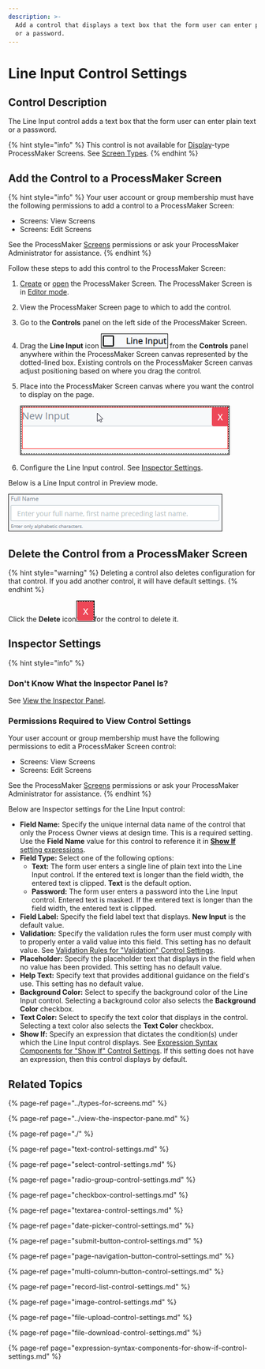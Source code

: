 ```yaml
---
description: >-
  Add a control that displays a text box that the form user can enter plain text
  or a password.
---
```


# Line Input Control Settings

## Control Description

The Line Input control adds a text box that the form user can enter plain text or a password.

{% hint style="info" %}
This control is not available for [Display](../types-for-screens.md#display)-type ProcessMaker Screens. See [Screen Types](../types-for-screens.md).
{% endhint %}

## Add the Control to a ProcessMaker Screen

{% hint style="info" %}
Your user account or group membership must have the following permissions to add a control to a ProcessMaker Screen:

* Screens: View Screens
* Screens: Edit Screens

See the ProcessMaker [Screens](../../../../processmaker-administration/permission-descriptions-for-users-and-groups.md#screens) permissions or ask your ProcessMaker Administrator for assistance.
{% endhint %}

Follow these steps to add this control to the ProcessMaker Screen:

1. [Create](../../manage-forms/create-a-new-form.md) or [open](../../manage-forms/view-all-forms.md) the ProcessMaker Screen. The ProcessMaker Screen is in [Editor mode](../screens-builder-modes.md#editor-mode).
2. View the ProcessMaker Screen page to which to add the control.
3. Go to the **Controls** panel on the left side of the ProcessMaker Screen.
4. Drag the **Line Input** icon ![](../../../../.gitbook/assets/line-input-control-screens-builder-processes.png) from the **Controls** panel anywhere within the ProcessMaker Screen canvas represented by the dotted-lined box. Existing controls on the ProcessMaker Screen canvas adjust positioning based on where you drag the control.
5. Place into the ProcessMaker Screen canvas where you want the control to display on the page.  

   ![](../../../../.gitbook/assets/line-input-screens-builder-processes.png)

6. Configure the Line Input control. See [Inspector Settings](line-input-control-settings.md#inspector-settings).

Below is a Line Input control in Preview mode.

![Line Input control in Preview mode](../../../../.gitbook/assets/line-input-control-preview-screens-builder-processes.png)

## Delete the Control from a ProcessMaker Screen

{% hint style="warning" %}
Deleting a control also deletes configuration for that control. If you add another control, it will have default settings.
{% endhint %}

Click the **Delete** icon![](../../../../.gitbook/assets/delete-screen-control-screens-builder-processes.png)for the control to delete it.

## Inspector Settings

{% hint style="info" %}
### Don't Know What the Inspector Panel Is?

See [View the Inspector Panel](../view-the-inspector-pane.md).

### Permissions Required to View Control Settings

Your user account or group membership must have the following permissions to edit a ProcessMaker Screen control:

* Screens: View Screens
* Screens: Edit Screens

See the ProcessMaker [Screens](../../../../processmaker-administration/permission-descriptions-for-users-and-groups.md#screens) permissions or ask your ProcessMaker Administrator for assistance.
{% endhint %}

Below are Inspector settings for the Line Input control:

* **Field Name:** Specify the unique internal data name of the control that only the Process Owner views at design time. This is a required setting. Use the **Field Name** value for this control to reference it in [**Show If** setting expressions](expression-syntax-components-for-show-if-control-settings.md).
* **Field Type:** Select one of the following options:
  * **Text:** The form user enters a single line of plain text into the Line Input control. If the entered text is longer than the field width, the entered text is clipped. **Text** is the default option.
  * **Password:** The form user enters a password into the Line Input control. Entered text is masked. If the entered text is longer than the field width, the entered text is clipped.
* **Field Label:** Specify the field label text that displays. **New Input** is the default value.
* **Validation:** Specify the validation rules the form user must comply with to properly enter a valid value into this field. This setting has no default value. See [Validation Rules for "Validation" Control Settings](validation-rules-for-validation-control-settings.md).
* **Placeholder:** Specify the placeholder text that displays in the field when no value has been provided. This setting has no default value.
* **Help Text:** Specify text that provides additional guidance on the field's use. This setting has no default value.
* **Background Color:** Select to specify the background color of the Line Input control. Selecting a background color also selects the **Background Color** checkbox.
* **Text Color:** Select to specify the text color that displays in the control. Selecting a text color also selects the **Text Color** checkbox.
* **Show If:** Specify an expression that dictates the condition\(s\) under which the Line Input control displays. See [Expression Syntax Components for "Show If" Control Settings](expression-syntax-components-for-show-if-control-settings.md#expression-syntax-components-for-show-if-control-settings). If this setting does not have an expression, then this control displays by default.

## Related Topics

{% page-ref page="../types-for-screens.md" %}

{% page-ref page="../view-the-inspector-pane.md" %}

{% page-ref page="./" %}

{% page-ref page="text-control-settings.md" %}

{% page-ref page="select-control-settings.md" %}

{% page-ref page="radio-group-control-settings.md" %}

{% page-ref page="checkbox-control-settings.md" %}

{% page-ref page="textarea-control-settings.md" %}

{% page-ref page="date-picker-control-settings.md" %}

{% page-ref page="submit-button-control-settings.md" %}

{% page-ref page="page-navigation-button-control-settings.md" %}

{% page-ref page="multi-column-button-control-settings.md" %}

{% page-ref page="record-list-control-settings.md" %}

{% page-ref page="image-control-settings.md" %}

{% page-ref page="file-upload-control-settings.md" %}

{% page-ref page="file-download-control-settings.md" %}

{% page-ref page="expression-syntax-components-for-show-if-control-settings.md" %}

